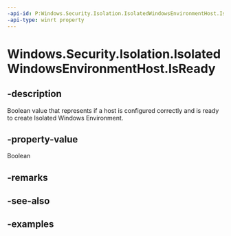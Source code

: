 ```yaml
---
-api-id: P:Windows.Security.Isolation.IsolatedWindowsEnvironmentHost.IsReady
-api-type: winrt property
---
```


<!-- Property syntax.
public bool IsReady { get; }
-->

# Windows.Security.Isolation.IsolatedWindowsEnvironmentHost.IsReady

## -description
Boolean value that represents if a host is configured correctly and is ready to create Isolated Windows Environment.

## -property-value
Boolean
## -remarks

## -see-also

## -examples


